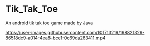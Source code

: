 # Tik_Tak_Toe
An android tik tak toe game made by Java






https://user-images.githubusercontent.com/101713219/198821329-86518dc9-a014-4ea8-bce1-0c69da263411.mp4

